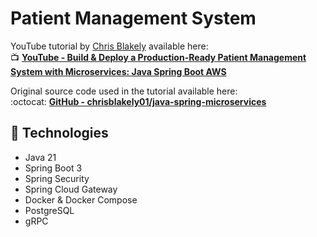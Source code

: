 # Patient Management System

YouTube tutorial by [Chris Blakely](https://www.youtube.com/@ChrisBlakely) available here:  
📺 **[YouTube - Build & Deploy a Production-Ready Patient Management System with Microservices: Java Spring Boot AWS](https://www.youtube.com/watch?v=tseqdcFfTUY)**

Original source code used in the tutorial available here:  
:octocat: **[GitHub - chrisblakely01/java-spring-microservices](https://github.com/chrisblakely01/java-spring-microservices)**

## 🔧 Technologies

- Java 21
- Spring Boot 3
- Spring Security
- Spring Cloud Gateway
- Docker & Docker Compose
- PostgreSQL
- gRPC
